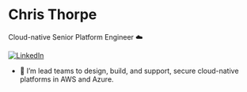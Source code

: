 # Chris Thorpe

Cloud-native Senior Platform Engineer :cloud:

[![LinkedIn](https://img.shields.io/badge/Chris_Thorpe--black?style=social&logo=linkedin)](http://linkedin.com/in/chris-thorpe-38535919)

- 🔭 I’m lead teams to design, build, and support, secure cloud-native platforms in AWS and Azure.
